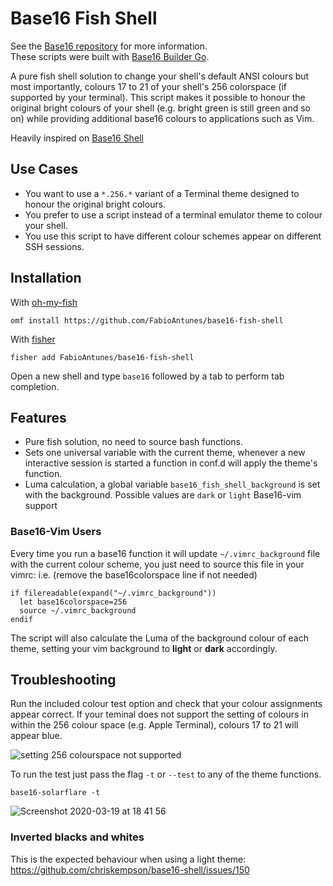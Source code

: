# Base16 Fish Shell 
See the [Base16 repository](https://github.com/chriskempson/base16) for more information.  
These scripts were built with [Base16 Builder Go](https://github.com/belak/base16-builder-go).

A pure fish shell solution to change your shell's default ANSI colours but most importantly, colours 17 to 21 of your shell's 256 colorspace (if supported by your terminal). This script makes it possible to honour the original bright colours of your shell (e.g. bright green is still green and so on) while providing additional base16 colours to applications such as Vim.

Heavily inspired on [Base16 Shell](https://github.com/chriskempson/base16-shell)

## Use Cases

* You want to use a `*.256.*` variant of a Terminal theme designed to honour the original bright colours.
* You prefer to use a script instead of a terminal emulator theme to colour your shell.
* You use this script to have different colour schemes appear on different SSH sessions.

## Installation

With [oh-my-fish](https://github.com/oh-my-fish/oh-my-fish)
```fish
omf install https://github.com/FabioAntunes/base16-fish-shell
```

With [fisher](https://github.com/jorgebucaran/fisher)

```shell
fisher add FabioAntunes/base16-fish-shell
```

Open a new shell and type `base16` followed by a tab to perform tab completion.

## Features

* Pure fish solution, no need to source bash functions.
* Sets one universal variable with the current theme, whenever a new interactive session is started a function in conf.d will apply the theme's function.
* Luma calculation, a global variable `base16_fish_shell_background` is set with the background. Possible values are `dark` or `light`
Base16-vim support

### Base16-Vim Users

Every time you run a base16 function it will update `~/.vimrc_background` file with the current colour scheme, you just need to source this file in your vimrc: i.e. (remove the base16colorspace line if not needed)

```vim
if filereadable(expand("~/.vimrc_background"))
  let base16colorspace=256
  source ~/.vimrc_background
endif
```

The script will also calculate the Luma of the background colour of each theme, setting your vim background to **light** or **dark** accordingly.

## Troubleshooting

Run the included colour test option and check that your colour assignments appear correct. If your teminal does not support the setting of colours in within the 256 colour space (e.g. Apple Terminal), colours 17 to 21 will appear blue.

![setting 256 colourspace not supported](https://raw.github.com/chriskempson/base16-shell/master/setting-256-colourspace-not-supported.png)

To run the test just pass the flag `-t` or `--test` to any of the theme functions. 

```shell
base16-solarflare -t
```

![Screenshot 2020-03-19 at 18 41 56](https://user-images.githubusercontent.com/2544673/77102790-50c07580-6a11-11ea-85e6-d88ba956d56d.png)


### Inverted blacks and whites

This is the expected behaviour when using a light theme:
https://github.com/chriskempson/base16-shell/issues/150
